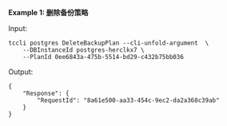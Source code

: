 **Example 1: 删除备份策略**



Input: 

```
tccli postgres DeleteBackupPlan --cli-unfold-argument  \
    --DBInstanceId postgres-herclkx7 \
    --PlanId 0ee6843a-475b-5514-bd29-c432b75bb036
```

Output: 
```
{
    "Response": {
        "RequestId": "8a61e500-aa33-454c-9ec2-da2a368c39ab"
    }
}
```

